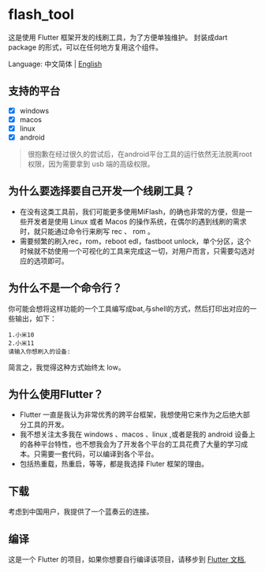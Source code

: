 # flash_tool

这是使用 Flutter 框架开发的线刷工具，为了方便单独维护。
封装成dart package 的形式，可以在任何地方复用这个组件。

Language: 中文简体 | [English](README_EN.md)

## 支持的平台
- [x] windows
- [x] macos
- [x] linux
- [x] android
> 很抱歉在经过很久的尝试后，在android平台工具的运行依然无法脱离root权限，因为需要拿到 usb 端的高级权限。

## 为什么要选择要自己开发一个线刷工具？
- 在没有这类工具前，我们可能更多使用MiFlash，的确也非常的方便，但是一些开发者是使用 Linux 或者 Macos 的操作系统，在偶尔的遇到线刷的需求时，就只能通过命令行来刷写 rec 、 rom 。
- 需要频繁的刷入rec，rom，reboot edl，fastboot unlock，单个分区，这个时候就不妨使用一个可视化的工具来完成这一切，对用户而言，只需要勾选对应的选项即可。

## 为什么不是一个命令行？
你可能会想将这样功能的一个工具编写成bat,与shell的方式，然后打印出对应的一些输出，如下：
```shell
1.小米10
2.小米11
请输入你想刷入的设备:
```
简言之，我觉得这种方式始终太 low。


## 为什么使用Flutter？
- Flutter 一直是我认为非常优秀的跨平台框架，我想使用它来作为之后绝大部分工具的开发。
- 我不想关注太多我在 windows 、macos 、linux ,或者是我的 android 设备上的各种平台特性，也不想我会为了开发各个平台的工具花费了大量的学习成本。只需要一套代码，可以编译到各个平台。
- 包括热重载，热重启，等等，都是我选择 Fluter 框架的理由。



## 下载
考虑到中国用户，我提供了一个蓝奏云的连接。



## 编译

这是一个 Flutter 的项目，如果你想要自行编译该项目，请移步到 [Flutter 文档](https://flutter.dev/docs),



